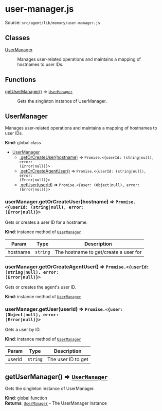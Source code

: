 # user-manager.js

Source: `src/agent/lib/memory/user-manager.js`

## Classes

<dl>
<dt><a href="#UserManager">UserManager</a></dt>
<dd><p>Manages user-related operations and maintains a mapping of hostnames to user IDs.</p>
</dd>
</dl>

## Functions

<dl>
<dt><a href="#getUserManager">getUserManager()</a> ⇒ <code><a href="#UserManager">UserManager</a></code></dt>
<dd><p>Gets the singleton instance of UserManager.</p>
</dd>
</dl>

<a name="UserManager"></a>

## UserManager

Manages user-related operations and maintains a mapping of hostnames to user IDs.

**Kind**: global class

- [UserManager](#UserManager)
  - [.getOrCreateUser(hostname)](#UserManager+getOrCreateUser) ⇒ <code>Promise.&lt;{userId: (string\|null), error: (Error\|null)}&gt;</code>
  - [.getOrCreateAgentUser()](#UserManager+getOrCreateAgentUser) ⇒ <code>Promise.&lt;{userId: (string\|null), error: (Error\|null)}&gt;</code>
  - [.getUser(userId)](#UserManager+getUser) ⇒ <code>Promise.&lt;{user: (Object\|null), error: (Error\|null)}&gt;</code>

<a name="UserManager+getOrCreateUser"></a>

### userManager.getOrCreateUser(hostname) ⇒ <code>Promise.&lt;{userId: (string\|null), error: (Error\|null)}&gt;</code>

Gets or creates a user ID for a hostname.

**Kind**: instance method of [<code>UserManager</code>](#UserManager)

| Param    | Type                | Description                           |
| -------- | ------------------- | ------------------------------------- |
| hostname | <code>string</code> | The hostname to get/create a user for |

<a name="UserManager+getOrCreateAgentUser"></a>

### userManager.getOrCreateAgentUser() ⇒ <code>Promise.&lt;{userId: (string\|null), error: (Error\|null)}&gt;</code>

Gets or creates the agent's user ID.

**Kind**: instance method of [<code>UserManager</code>](#UserManager)  
<a name="UserManager+getUser"></a>

### userManager.getUser(userId) ⇒ <code>Promise.&lt;{user: (Object\|null), error: (Error\|null)}&gt;</code>

Gets a user by ID.

**Kind**: instance method of [<code>UserManager</code>](#UserManager)

| Param  | Type                | Description        |
| ------ | ------------------- | ------------------ |
| userId | <code>string</code> | The user ID to get |

<a name="getUserManager"></a>

## getUserManager() ⇒ [<code>UserManager</code>](#UserManager)

Gets the singleton instance of UserManager.

**Kind**: global function  
**Returns**: [<code>UserManager</code>](#UserManager) - The UserManager instance
